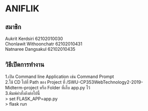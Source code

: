 # ANIFLIK
<h2>สมาชิก</h2>
Aukrit Kerdsiri 62102010030</br>
Chonlawit Withoonchatr 62102010431</br>
Natnaree Dangsakul 62102010435</br>

<h2>วิธีเปิดการทำงาน</h2>
1.เปิด Command line Application เช่น Command Prompt</br>
2.ใช้ CD ไปที่ Path ของ Project ที่ /SWU-CP353WebTechnology2-2019-Midterm-project หรือ Folder ที่เก็บ app.py ไว้</br>
3.พิมพ์คำสั่งดังต่อไปนี้</br>
> set FLASK_APP=app.py </br>> flask run
